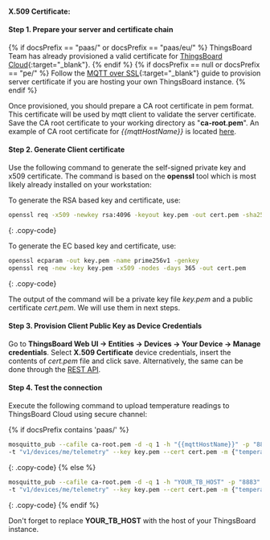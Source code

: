 #### X.509 Certificate:

#### Step 1. Prepare your server and certificate chain

{% if docsPrefix == "paas/" or docsPrefix == "paas/eu/" %}
ThingsBoard Team has already provisioned a valid certificate for [ThingsBoard Cloud](https://{{hostName}}/signup){:target="_blank"}.
{% endif %}
{% if docsPrefix == null or docsPrefix == "pe/" %}
Follow the [MQTT over SSL](/docs/{{docsPrefix}}user-guide/mqtt-over-ssl/){:target="_blank"} guide to provision server certificate if you are hosting your own ThingsBoard instance.
{% endif %}

Once provisioned, you should prepare a CA root certificate in pem format. This certificate will be used by mqtt client to validate the server certificate.
Save the CA root certificate to your working directory as "**ca-root.pem**".
An example of CA root certificate for *{{mqttHostName}}* is located [here](/docs/paas/user-guide/resources/mqtt-over-ssl/ca-root.pem).

#### Step 2. Generate Client certificate

Use the following command to generate the self-signed private key and x509 certificate.
The command is based on the **openssl** tool which is most likely already installed on your workstation:

To generate the RSA based key and certificate, use:

```bash
openssl req -x509 -newkey rsa:4096 -keyout key.pem -out cert.pem -sha256 -days 365 -nodes
```
{: .copy-code}

To generate the EC based key and certificate, use:

```bash
openssl ecparam -out key.pem -name prime256v1 -genkey
openssl req -new -key key.pem -x509 -nodes -days 365 -out cert.pem 
```
{: .copy-code}

The output of the command will be a private key file *key.pem* and a public certificate *cert.pem*.
We will use them in next steps.

#### Step 3. Provision Client Public Key as Device Credentials

Go to **ThingsBoard Web UI -> Entities -> Devices -> Your Device -> Manage credentials**.
Select **X.509 Certificate** device credentials, insert the contents of *cert.pem* file and click save.
Alternatively, the same can be done through the [REST API](/docs/{{docsPrefix}}reference/rest-api/).

#### Step 4. Test the connection

Execute the following command to upload temperature readings to ThingsBoard Cloud using secure channel:

{% if docsPrefix contains 'paas/' %}
```bash
mosquitto_pub --cafile ca-root.pem -d -q 1 -h "{{mqttHostName}}" -p "8883" \
-t "v1/devices/me/telemetry" --key key.pem --cert cert.pem -m {"temperature":25}
```
{: .copy-code}
{% else %}
```bash
mosquitto_pub --cafile ca-root.pem -d -q 1 -h "YOUR_TB_HOST" -p "8883" \
-t "v1/devices/me/telemetry" --key key.pem --cert cert.pem -m {"temperature":25}
```
{: .copy-code}
{% endif %}

Don't forget to replace **YOUR_TB_HOST** with the host of your ThingsBoard instance.
